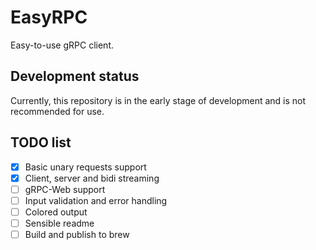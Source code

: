 # EasyRPC

Easy-to-use gRPC client.

## Development status

Currently, this repository is in the early stage of development and is not recommended for use.

## TODO list

- [x] Basic unary requests support
- [x] Client, server and bidi streaming
- [ ] gRPC-Web support
- [ ] Input validation and error handling
- [ ] Colored output
- [ ] Sensible readme
- [ ] Build and publish to brew
